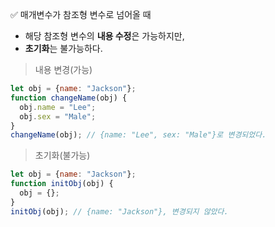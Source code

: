 ✅ 매개변수가 참조형 변수로 넘어올 때
* 해당 참조형 변수의 <b>내용 수정</b>은 가능하지만,
* <b>초기화</b>는 불가능하다.
> 내용 변경(가능)
```javascript
let obj = {name: "Jackson"};
function changeName(obj) {
  obj.name = "Lee";
  obj.sex = "Male";
}
changeName(obj); // {name: "Lee", sex: "Male"}로 변경되었다.
```
> 초기화(불가능)
```javascript
let obj = {name: "Jackson"};
function initObj(obj) {
  obj = {};
}
initObj(obj); // {name: "Jackson"}, 변경되지 않았다.
```
